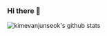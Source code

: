 ### Hi there 👋
![kimevanjunseok's github stats](https://github-readme-stats.vercel.app/api?username=kimevanjunseok&show_icons=true&theme=radical)

